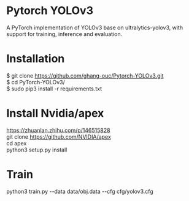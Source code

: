 # Pytorch YOLOv3
A PyTorch implementation of YOLOv3 base on ultralytics-yolov3, with support for training, inference and evaluation.

# Installation
$ git clone https://github.com/ghang-ouc/Pytorch-YOLOv3.git  
$ cd PyTorch-YOLOv3/  
$ sudo pip3 install -r requirements.txt  

# Install Nvidia/apex  
https://zhuanlan.zhihu.com/p/146515828  
git clone https://github.com/NVIDIA/apex  
cd apex  
python3 setup.py install

# Train
python3 train.py --data data/obj.data  --cfg cfg/yolov3.cfg
